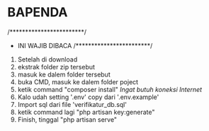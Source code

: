 # BAPENDA
/************************/
* INI WAJIB DIBACA 
/************************/

1. Setelah di download
2. ekstrak folder zip tersebut
3. masuk ke dalem folder tersebut
4. buka CMD, masuk ke dalem folder poject
5. ketik command "composer install" *Ingat butuh koneksi Internet*
6. Kalo udah setting '.env' copy dari '.env.example'
7. Import sql dari file 'verifikatur_db.sql'
8. ketik command lagi "php artisan key:generate"
9. Finish, tinggal "php artisan serve"

